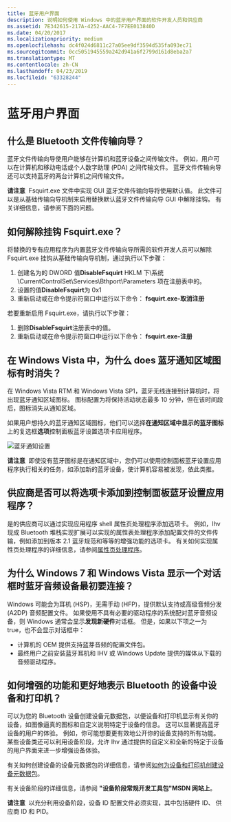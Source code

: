 ```yaml
---
title: 蓝牙用户界面
description: 说明如何使用 Windows 中的蓝牙用户界面的软件开发人员和供应商
ms.assetid: 7E342615-217A-4252-AAC4-7F7EE013840D
ms.date: 04/20/2017
ms.localizationpriority: medium
ms.openlocfilehash: dc4f024d6811c27a05ee9df3594d535fa093ec71
ms.sourcegitcommit: 0cc5051945559a242d941a6f2799d161d8eba2a7
ms.translationtype: MT
ms.contentlocale: zh-CN
ms.lasthandoff: 04/23/2019
ms.locfileid: "63328244"
---
```

# <a name="bluetooth-user-interface"></a>蓝牙用户界面


## <a name="span-idwhatisthebluetoothfiletransferwizardspanspan-idwhatisthebluetoothfiletransferwizardspanspan-idwhatisthebluetoothfiletransferwizardspanwhat-is-the-bluetooth-file-transfer-wizard"></a><span id="What_is_the_Bluetooth_File_Transfer_Wizard_"></span><span id="what_is_the_bluetooth_file_transfer_wizard_"></span><span id="WHAT_IS_THE_BLUETOOTH_FILE_TRANSFER_WIZARD_"></span>什么是 Bluetooth 文件传输向导？


蓝牙文件传输向导使用户能够在计算机和蓝牙设备之间传输文件。 例如，用户可以在计算机和移动电话或个人数字助理 (PDA) 之间传输文件。 蓝牙文件传输向导还可以支持蓝牙的两台计算机之间传输文件。

**请注意**  Fsquirt.exe 文件中实现 GUI 蓝牙文件传输向导将使用默认值。 此文件可以是从基础传输向导机制来启用替换默认蓝牙文件传输向导 GUI 中解除挂钩。 有关详细信息，请参阅下面的问题。

 

## <a name="span-idhowdoiunhookfsquirtexespanspan-idhowdoiunhookfsquirtexespanhow-do-i-unhook-fsquirtexe"></a><span id="how_do_i_unhook_fsquirt.exe_"></span><span id="HOW_DO_I_UNHOOK_FSQUIRT.EXE_"></span>如何解除挂钩 Fsquirt.exe？


将替换的专有应用程序为内置蓝牙文件传输向导所需的软件开发人员可以解除 Fsquirt.exe 挂钩从基础传输向导机制，通过执行以下步骤：

1.  创建名为的 DWORD 值**DisableFsquirt** HKLM 下\\系统\\CurrentControlSet\\Services\\Bthport\\Parameters 项在注册表中的。
2.  设置的值**DisableFsquirt**为 0x1
3.  重新启动或在命令提示符窗口中运行以下命令： **fsquirt.exe-取消注册**

若要重新启用 Fsquirt.exe，请执行以下步骤：

1.  删除**DisableFsquirt**注册表中的值。
2.  重新启动或在命令提示符窗口中运行以下命令： **fsquirt.exe-注册**

## <a name="span-idinwindowsvistawhydoesthebluetoothnotificationareaiconsometimesdisappearspanspan-idinwindowsvistawhydoesthebluetoothnotificationareaiconsometimesdisappearspanspan-idinwindowsvistawhydoesthebluetoothnotificationareaiconsometimesdisappearspanin-windows-vista-why-does-the-bluetooth-notification-area-icon-sometimes-disappear"></a><span id="In_Windows_Vista__why_does_the_Bluetooth_notification_area_icon_sometimes_disappear_"></span><span id="in_windows_vista__why_does_the_bluetooth_notification_area_icon_sometimes_disappear_"></span><span id="IN_WINDOWS_VISTA__WHY_DOES_THE_BLUETOOTH_NOTIFICATION_AREA_ICON_SOMETIMES_DISAPPEAR_"></span>在 Windows Vista 中，为什么 does 蓝牙通知区域图标有时消失？


在 Windows Vista RTM 和 Windows Vista SP1，蓝牙无线连接到计算机时，将出现蓝牙通知区域图标。 图标配置为将保持活动状态最多 10 分钟，但在该时间段后，图标消失从通知区域。

如果用户想持久的蓝牙通知区域图标，他们可以选择**在通知区域中显示的蓝牙图标**上的复选框**选项**控制面板蓝牙设置选项卡应用程序。

![蓝牙通知设置](images/bluetoothnotificationsettings.jpg)

**请注意**  即使没有蓝牙图标是在通知区域中，您仍可以使用控制面板蓝牙设置应用程序执行相关的任务，如添加新的蓝牙设备，使计算机容易被发现，依此类推。

 

## <a name="span-idcanvendorsaddtabstothecontrolpanelbluetoothsettingsapplicationspanspan-idcanvendorsaddtabstothecontrolpanelbluetoothsettingsapplicationspanspan-idcanvendorsaddtabstothecontrolpanelbluetoothsettingsapplicationspancan-vendors-add-tabs-to-the-control-panel-bluetooth-settings-application"></a><span id="Can_vendors_add_tabs_to_the_Control_Panel_Bluetooth_Settings_application_"></span><span id="can_vendors_add_tabs_to_the_control_panel_bluetooth_settings_application_"></span><span id="CAN_VENDORS_ADD_TABS_TO_THE_CONTROL_PANEL_BLUETOOTH_SETTINGS_APPLICATION_"></span>供应商是否可以将选项卡添加到控制面板蓝牙设置应用程序？


是的供应商可以通过实现应用程序 shell 属性页处理程序添加选项卡。 例如，Ihv 现成 Bluetooth 堆栈实现扩展可以实现的属性表处理程序添加配置文件的文件传输，例如添加到版本 2.1 蓝牙规范和等等的增强功能的选项卡。 有关如何实现属性页处理程序的详细信息，请参阅[属性页处理程序](https://msdn.microsoft.com/library/windows/desktop/cc144106)。

## <a name="span-idwhydoeswindows7andwindowsvistadisplayadialogboxwhenabluetoothaudiodeviceisinitiallyconnectedspanspan-idwhydoeswindows7andwindowsvistadisplayadialogboxwhenabluetoothaudiodeviceisinitiallyconnectedspanspan-idwhydoeswindows7andwindowsvistadisplayadialogboxwhenabluetoothaudiodeviceisinitiallyconnectedspanwhy-does-windows-7-and-windows-vista-display-a-dialog-box-when-a-bluetooth-audio-device-is-initially-connected"></a><span id="Why_does_Windows_7_and_Windows_Vista_display_a_dialog_box_when_a_Bluetooth_audio_device_is_initially_connected_"></span><span id="why_does_windows_7_and_windows_vista_display_a_dialog_box_when_a_bluetooth_audio_device_is_initially_connected_"></span><span id="WHY_DOES_WINDOWS_7_AND_WINDOWS_VISTA_DISPLAY_A_DIALOG_BOX_WHEN_A_BLUETOOTH_AUDIO_DEVICE_IS_INITIALLY_CONNECTED_"></span>为什么 Windows 7 和 Windows Vista 显示一个对话框时蓝牙音频设备最初要连接？


Windows 可能会为耳机 (HSP)，无需手动 (HFP)，提供默认支持或高级音频分发 (A2DP) 音频配置文件。 如果使用不具有必要的驱动程序的系统配对蓝牙音频设备，则 Windows 通常会显示**发现新硬件**对话框。 但是，如果以下项之一为 true，也不会显示对话框中：

-   计算机的 OEM 提供支持蓝芽音频的配置文件包。
-   最终用户之前安装蓝牙耳机和 IHV 或 Windows Update 提供的媒体从下载的音频驱动程序。

## <a name="span-idhowdoienhancethefunctionalityandbetterrepresentmybluetoothdeviceindevicesandprintersspanspan-idhowdoienhancethefunctionalityandbetterrepresentmybluetoothdeviceindevicesandprintersspanspan-idhowdoienhancethefunctionalityandbetterrepresentmybluetoothdeviceindevicesandprintersspanhow-do-i-enhance-the-functionality-and-better-represent-my-bluetooth-device-in-devices-and-printers"></a><span id="How_do_I_enhance_the_functionality_and_better_represent_my_Bluetooth_device_in_Devices_and_Printers_"></span><span id="how_do_i_enhance_the_functionality_and_better_represent_my_bluetooth_device_in_devices_and_printers_"></span><span id="HOW_DO_I_ENHANCE_THE_FUNCTIONALITY_AND_BETTER_REPRESENT_MY_BLUETOOTH_DEVICE_IN_DEVICES_AND_PRINTERS_"></span>如何增强的功能和更好地表示 Bluetooth 的设备中设备和打印机？


可以为您的 Bluetooth 设备创建设备元数据包，以便设备和打印机显示有关你的设备，如图像逼真的图标和自定义说明特定于设备的信息。 这可以显著提高蓝牙设备的用户的体验。 例如，你可能想要更有效地公开你的设备支持的所有功能。 某些设备类还可以利用设备阶段，允许 Ihv 通过提供的自定义和全新的特定于设备的用户界面来进一步增强设备体验。

有关如何创建设备的设备元数据包的详细信息，请参阅[如何为设备和打印机创建设备元数据包](https://docs.microsoft.com/previous-versions/windows/hardware/metadata/)。

有关设备阶段的详细信息，请参阅 **"设备阶段常规开发工具包"MSDN 网站上**。

**请注意**  以充分利用设备阶段，设备 ID 配置文件必须实现，其中包括硬件 ID、 供应商 ID 和 PID。

 

 

 





